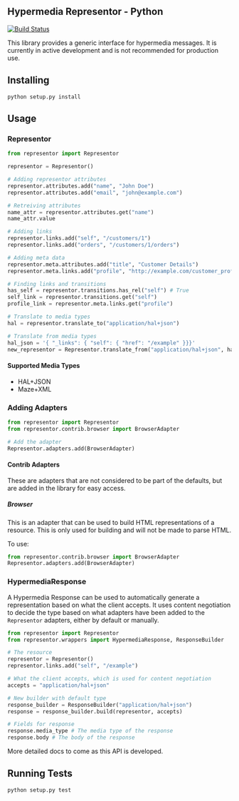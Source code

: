 Hypermedia Representor - Python
-------------------------------

[![Build Status](http://img.shields.io/travis/the-hypermedia-project/representor-python/master.svg?style=flat)](https://travis-ci.org/the-hypermedia-project/representor-python)

This library provides a generic interface for hypermedia messages. It is currently in active development and is not recommended for production use.

## Installing

```
python setup.py install
```

## Usage

### Representor

```python
from representor import Representor

representor = Representor()

# Adding representor attributes
representor.attributes.add("name", "John Doe")
representor.attributes.add("email", "john@example.com")

# Retreiving attributes
name_attr = representor.attributes.get("name")
name_attr.value

# Adding links
representor.links.add("self", "/customers/1")
representor.links.add("orders", "/customers/1/orders")

# Adding meta data
representor.meta.attributes.add("title", "Customer Details")
representor.meta.links.add("profile", "http://example.com/customer_profile")

# Finding links and transitions
has_self = representor.transitions.has_rel("self") # True
self_link = representor.transitions.get("self")
profile_link = representor.meta.links.get("profile")

# Translate to media types
hal = representor.translate_to("application/hal+json")

# Translate from media types
hal_json = '{ "_links": { "self": { "href": "/example" }}}'
new_representor = Representor.translate_from("application/hal+json", hal_json)
```

#### Supported Media Types

* HAL+JSON
* Maze+XML

### Adding Adapters

```python
from representor import Representor
from representor.contrib.browser import BrowserAdapter

# Add the adapter
Representor.adapters.add(BrowserAdapter)
```

#### Contrib Adapters

These are adapters that are not considered to be part of the defaults, but are added in the library for easy access.

##### Browser

This is an adapter that can be used to build HTML representations of a resource. This is only used for building and will not be made to parse HTML.

To use:

```python
from representor.contrib.browser import BrowserAdapter
Representor.adapters.add(BrowserAdapter)
```

### HypermediaResponse

A Hypermedia Response can be used to automatically generate a representation based on what the client accepts. It uses content negotiation to decide the type based on what adapters have been added to the `Representor` adapters, either by default or manually.

```python
from representor import Representor
from representor.wrappers import HypermediaResponse, ResponseBuilder

# The resource
representor = Representor()
representor.links.add("self", "/example")

# What the client accepts, which is used for content negotiation
accepts = "application/hal+json"

# New builder with default type
response_builder = ResponseBuilder("application/hal+json")
response = response_builder.build(representor, accepts)

# Fields for response
response.media_type # The media type of the response
response.body # The body of the response
```

More detailed docs to come as this API is developed.

## Running Tests

```script
python setup.py test
```
